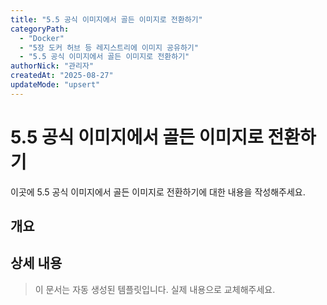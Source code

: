 ```yaml
---
title: "5.5 공식 이미지에서 골든 이미지로 전환하기"
categoryPath:
  - "Docker"
  - "5장 도커 허브 등 레지스트리에 이미지 공유하기"
  - "5.5 공식 이미지에서 골든 이미지로 전환하기"
authorNick: "관리자"
createdAt: "2025-08-27"
updateMode: "upsert"
---
```


# 5.5 공식 이미지에서 골든 이미지로 전환하기

이곳에 5.5 공식 이미지에서 골든 이미지로 전환하기에 대한 내용을 작성해주세요.

## 개요

<!-- 내용을 작성해주세요 -->

## 상세 내용

<!-- 내용을 작성해주세요 -->

> 이 문서는 자동 생성된 템플릿입니다. 실제 내용으로 교체해주세요.
